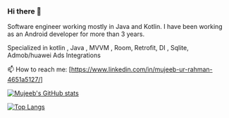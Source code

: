### Hi there 👋

Software engineer working mostly in Java and Kotlin. I have been working as an Android developer for more than 3 years.

Specialized in kotlin , Java , MVVM , Room, Retrofit, DI , Sqlite, Admob/huawei Ads Integrations

📫 How to reach me: [https://www.linkedin.com/in/mujeeb-ur-rahman-4651a5127/]


[![Mujeeb's GitHub stats](https://github-readme-stats.vercel.app/api?username=mujeeb01)](https://github.com/mujeeb01/github-readme-stats)

[![Top Langs](https://github-readme-stats.vercel.app/api/top-langs/?username=mujeeb01&layout=compact)](https://github.com/mujeeb01/github-readme-stats)
